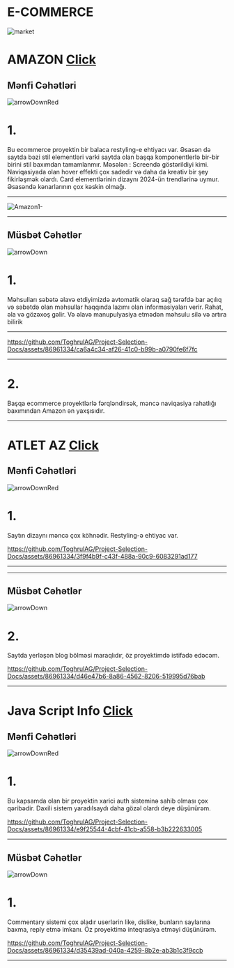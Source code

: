 <h1>E-COMMERCE</h1>   

![market](https://github.com/ToghrulAG/Project-Selection-Docs/assets/86961334/057b0ddd-e941-4cb2-bf4e-276b911ecb1e)


<h1>AMAZON <a href="https://https://www.amazon.com/">Click</a></h1>







<h2>Mənfi Cəhətləri </h2>

![arrowDownRed](https://github.com/ToghrulAG/Project-Selection-Docs/assets/86961334/7246e12d-2f12-4b55-85a4-45852f1aeb06)



<p> <h1>1.</h1>
 Bu ecommerce proyektin bir balaca restyling-e ehtiyacı var. Əsasən də saytda bəzi stil elementləri varki saytda olan başqa 
komponentlerlə bir-bir birini stil baxımdan tamamlanmır. 
Məsələn : Screendə göstərildiyi kimi. Naviqasiyada olan hover effekti çox sadedir və daha da kreativ bir şey fikirləşmək olardı.
Card elementlərinin dizaynı 2024-ün trendlərinə uymur. Əsasəndə kənarlarının çox kəskin olmağı.


</p>

<hr>

![Amazon1-](https://github.com/ToghrulAG/Project-Selection-Docs/assets/86961334/5b2f5654-7780-4926-aa69-e64c4869df3a)

<hr>



<h2>Müsbət Cəhətlər</h2>

![arrowDown](https://github.com/ToghrulAG/Project-Selection-Docs/assets/86961334/1b224bb9-9006-4b9c-baf2-f382c1c42a4a)



<p> <h1>1.</h1>
Məhsulları səbətə əlavə etdiyimizdə avtomatik olaraq sağ tərəfdə bar açılıq və səbətdə olan məhsullar haqqında lazımı olan informasiyaları verir. Rahat, əla və gözəxoş gəlir.
Və əlavə manupulyasiya etmədən məhsulu silə və artıra bilirik
</p>

<hr>



https://github.com/ToghrulAG/Project-Selection-Docs/assets/86961334/ca6a4c34-af26-41c0-b99b-a0790fe6f7fc



<hr>

<p> <h1>2.</h1>

Başqa ecommerce proyektlərlə fərqləndirsək, məncə naviqasiya rahatlığı baxımından Amazon ən yaxşısıdır.


</p>

<hr>




 


<h1>ATLET AZ <a href="https://www.atlet.az/"> Click</a></h1>







<h2>Mənfi Cəhətləri </h2>

![arrowDownRed](https://github.com/ToghrulAG/Project-Selection-Docs/assets/86961334/7246e12d-2f12-4b55-85a4-45852f1aeb06)



<p> <h1>1.</h1>Saytın dizaynı məncə çox köhnədir. Restyling-ə ehtiyac var.
</p>




https://github.com/ToghrulAG/Project-Selection-Docs/assets/86961334/3f9f4b9f-c43f-488a-90c9-6083291ad177





<hr>

<hr>


<h2>Müsbət Cəhətlər</h2

<hr>

![arrowDown](https://github.com/ToghrulAG/Project-Selection-Docs/assets/86961334/1b224bb9-9006-4b9c-baf2-f382c1c42a4a)



<p> <h1>2.</h1>
 Saytda yerləşən blog bölməsi maraqlıdır, öz proyektimdə istifadə edəcəm.
</p>



https://github.com/ToghrulAG/Project-Selection-Docs/assets/86961334/d46e47b6-8a86-4562-8206-519995d76bab



<hr>


<h1>Java Script Info <a href="https://javascript.info/"> Click</a></h1>







<h2>Mənfi Cəhətləri </h2>

![arrowDownRed](https://github.com/ToghrulAG/Project-Selection-Docs/assets/86961334/7246e12d-2f12-4b55-85a4-45852f1aeb06)



<p> <h1>1.</h1>Bu kapsamda olan bir proyektin xarici auth sisteminə sahib olması çox qəribədir. Daxili sistem yaradılsaydı daha gözəl olardı deye düşünürəm.
</p>





https://github.com/ToghrulAG/Project-Selection-Docs/assets/86961334/e9f25544-4cbf-41cb-a558-b3b222633005




<hr>



<h2>Müsbət Cəhətlər</h2

<hr>

![arrowDown](https://github.com/ToghrulAG/Project-Selection-Docs/assets/86961334/1b224bb9-9006-4b9c-baf2-f382c1c42a4a)



<p> <h1>1.</h1>
 Commentary sistemi çox əladır userlərin like, dislike, bunların saylarına baxma, reply etmə imkanı. Öz proyektimə inteqrasiya etməyi düşünürəm.
</p>




https://github.com/ToghrulAG/Project-Selection-Docs/assets/86961334/d35439ad-040a-4259-8b2e-ab3b1c3f9ccb






<hr>





























